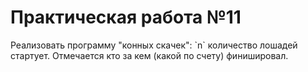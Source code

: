 <h1>Практическая работа №11</h1>
<p>Реализовать программу "конных скачек": `n` количество лошадей стартует.
Отмечается кто за кем (какой по счету) финишировал.</p>